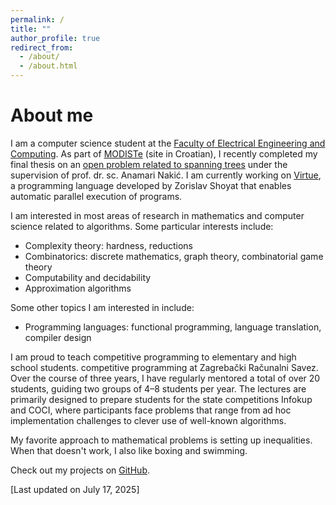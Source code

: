 ```yaml
---
permalink: /
title: ""
author_profile: true
redirect_from: 
  - /about/
  - /about.html
---
```


About me
==========

I am a computer science student at the [Faculty of Electrical Engineering and Computing](https://www.fer.unizg.hr/en). 
As part of [MODISTe](https://www.fer.unizg.hr/modiste) (site in Croatian), 
I recently completed my final thesis on an [open problem related to spanning trees](http://garden.irmacs.sfu.ca/op/minimal_graphs_with_a_prescribed_number_of_spanning_trees) 
under the supervision of prof. dr. sc. Anamari Nakić. 
I am currently working on [Virtue](http://grgur.irb.hr/Virtue/), a programming language developed by Zorislav Shoyat that enables automatic parallel execution of programs.

I am interested in most areas of research in mathematics and computer science related to algorithms. 
Some particular interests include:  
- Complexity theory: hardness, reductions
- Combinatorics: discrete mathematics, graph theory, combinatorial game theory
- Computability and decidability
- Approximation algorithms

Some other topics I am interested in include:
- Programming languages: functional programming, language translation, compiler design

I am proud to teach competitive programming to elementary and high school students.
competitive programming at Zagrebački Računalni Savez.
Over the course of three years, I have regularly mentored a total of over 20 students,
guiding two groups of 4–8 students per year.
The lectures are primarily designed to prepare students for the state
competitions Infokup and COCI, where participants face problems that range from ad hoc implementation
challenges to clever use of well-known algorithms.

My favorite approach to mathematical problems is setting up inequalities.
When that doesn't work, I also like boxing and swimming.

Check out my projects on [GitHub](https://github.com/martinmajsec).


[Last updated on July 17, 2025]